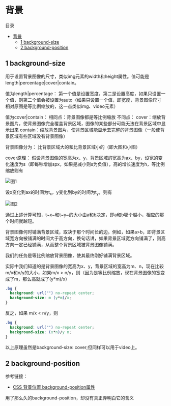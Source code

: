 # 背景

目录

- [背景](#背景)
  - [1 background-size](#1-background-size)
  - [2 background-position](#2-background-position)

## 1 background-size

用于设置背景图像的尺寸，类似img元素的width和height属性。值可能是length|percentage|cover|contain。

值为length|percentage：
第一个值是设置宽度，第二是设置高度，如果只设置一个值，则第二个值会被设置为auto（如果只设置一个值，即宽度，背景图像尺寸相对原图是等比例缩放的，这一点类似img、video元素）

值为cover|contain：
相同点：背景图像都是等比例缩放
不同点：
cover：缩放背景图片，使背景图像完全覆盖背景区域，图像的某些部分可能无法在背景区域中显示出来
contain：缩放背景图片，使背景区域能显示去完整的背景图像（一般使背景区域有些区域没有背景图像）

背景图像分为：
比背景区域大的和比背景区域小的（即大图和小图）

cover原理：
假设背景图像的宽高为x、y，背景区域的宽高为ax、by，设宽的变化速度为s（即每秒增加spx，如果是减小则s为负值），高的增长速度为h，等比例缩放则有

![图1](http://image.newarea.site/20230726/beijing01.png "图1")

设x变化到ax的时间为t<sub>x</sub>，y变化到by的时间为t<sub>y</sub>，则有

![图2](http://image.newarea.site/20230726/beijing02.png "图2")

通过上述计算可知，t~x~和t~y~的大小由a和b决定，即a和b哪个越小，相应的那个时间就越短。

背景图像何时铺满背景区域，取决于那个时间长的边。例如，如果a>b，即背景区域宽方向被铺满的时间大于高方向，换句话讲，如果背景区域宽方向铺满了，则高方向一定已经铺满，从而整个背景区域被背景图像铺满。

我们的任务是等比例缩放背景图像，使其最终刚好铺满背景区域。

实际中我们知道的是背景图像的宽高为x、y，背景区域的宽高为m、n，现在比较m/x和n/y的大小，如果m/x > n/y，则（因为是等比例缩放，现在背景图像的宽变成了m，那么高就成了(y*m)/x）

```css
.bg {
  background: url("") no-repeat center;
  background-size: m (y*m)/x;
}
```

反之，如果 m/x < n/y，则

```css
.bg {
  background: url("") no-repeat center;
  background-size: (x*n)/y n;
}
```

以上原理虽然是background-size: cover;但同样可以用于video上。

## 2 background-position

参考链接：

- [CSS 背景位置 background-position属性](https://blog.csdn.net/ixygj197875/article/details/79333151)

用了那么久的background-position，却没有真正弄明白它的含义